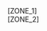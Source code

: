 <div class="dvContent col-md-4" id="leftCol" data-dv="1">
	<div data-row="1" data-order="1" class="row cms-row" >
		<div data-col="1" data-order="1" class="cms-col" data-zone="ZONE_1" data-width="100" style="width: 100%;">[ZONE_1]</div>
	</div>
</div>
<div class="dvContent col-md-8"  id="mainCol"  data-dv="2">
	<div data-row="2" data-order="2" class="row cms-row">
		<div data-col="2" data-order="1" class="cms-col" data-zone="ZONE_2" data-width="100" style="width: 100%;">[ZONE_2]</div>
	</div>
</div>

